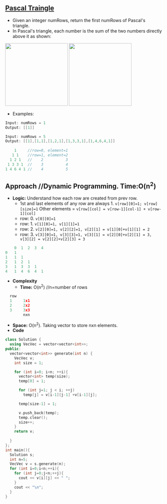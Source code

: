 ## [Pascal Traingle](https://leetcode.com/problems/pascals-triangle/)
- Given an integer numRows, return the first numRows of Pascal's triangle.
- In Pascal's triangle, each number is the sum of the two numbers directly above it as shown:

<img src=https://upload.wikimedia.org/wikipedia/commons/0/0d/PascalTriangleAnimated2.gif width=200/>

<img src=https://www.mathsisfun.com/numbers/images/pascals-triangle-add.svg width=200/>

- Examples:
```c
Input: numRows = 1
Output: [[1]]

Input: numRows = 5
Output: [[1],[1,1],[1,2,1],[1,3,3,1],[1,4,6,4,1]]
          
    1     //row=0, element=1
   1 1    //row=1, element=2
  1 2 1   //    2          3
 1 3 3 1  //    3          4
1 4 6 4 1 //    4          5
```

## Approach  //Dynamic Programming. Time:O(n<sup>2</sup>)
- **Logic:** Understand how each row are created from prev row.
  - 1st and last elements of any row are always 1.  `v[row][0]=1; v[row][size]=1` Other elements = `v[row][col] = v[row-1][col-1] + v[row-1][col]`
  - row: 0. `v[0][0]=1`
  - row: 1. `v[1][0]=1, v[1][1]=1`
  - row: 2. `v[2][0]=1, v[2][2]=1, v[2][1] = v[1][0]+v[1][1] = 2`
  - row: 3. `v[3][0]=1, v[3][3]=1, v[3][1] = v[2][0]+v[2][1] = 3, v[3][2] = v[2][2]+v[2][3] = 3`  
```c
    0  1  2  3  4
0   1
1   1  1
2   1  2  1
3   1  3  3  1
4   1  4  6  4  1
```
- **Complexity**
  - **Time:** O(n<sup>2</sup>)    //n=number of rows
```c
  row
  1     1x1
  2     2x2
  3     3x3
        nxn
```
  - **Space:** O(n<sup>2</sup>). Taking vector to store nxn elements.
- **Code**
```c++
class Solution {
  using VecVec = vector<vector<int>>;
public:
  vector<vector<int>> generate(int n) {
    VecVec v;
    int size = 1;

    for (int i=0; i<n; ++i){
      vector<int> temp(size);
      temp[0] = 1;

      for (int j=1; j < i; ++j)
        temp[j] = v[i-1][j-1] +v[i-1][j];

      temp[size-1] = 1;

      v.push_back(temp);
      temp.clear();
      size++;
    }
    return v;        
        
  }
};
int main(){
  Solution s;
  int n=5;
  VecVec v = s.generate(n);
  for (int i=0;i<n;++i){
    for (int j=0;j<n;++j){
      cout << v[i][j] << " ";
    }
    cout << "\n";
  }
}
```
